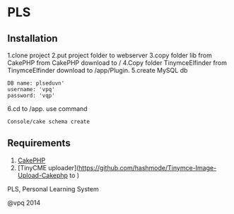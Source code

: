 # PLS

## Installation

1.clone project
2.put project folder to webserver
3.copy folder lib from CakePHP from CakePHP download to /
4.Copy folder TinymceElfinder from TinymceElfinder download to /app/Plugin.
5.create MySQL db

	DB name: plseduvn' 
	username: 'vpq'
	password: 'vqp'

6.cd to /app. use command

	Console/cake schema create

## Requirements

1. [CakePHP](http://cakephp.org/)
2. [TinyCME uploader](https://github.com/hashmode/Tinymce-Image-Upload-Cakephp to )


PLS, Personal Learning System

@vpq 2014